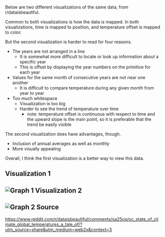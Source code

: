 Below are two different visualizations of the same data, from r/dataisbeautiful.

Common to both visualizations is how the data is mapped.
In both visualizations, time is mapped to position, and temperature offset is mapped to color.

But the second visualization is harder to read for four reasons.
- The years are not arranged in a line
  - It is somewhat more difficult to locate or look up information about a specific year
  - This is offset by displaying the year numbers on the primitive for each year
- Values for the same month of consecutive years are not near one another
  - It is difficult to compare temperature during any given month from year to year
- Too much whitespace
  - Visualization is too big
  - Harder to see the trend of temperature over time
    - note: temperature offset is continuous with respect to time and the upward slope is the main point, so it is preferable that the trend be easily visible

The second visualization does have advantages, though.
- Inclusion of annual averages as well as monthly
- More visually appealing

Overall, I think the first visualization is a better way to view this data.

Visualization 1
---
![Graph 1](https://preview.redd.it/lg9urbe4n8d81.png?width=2598&format=png&auto=webp&s=8580c4685feb1ecf5e75c25e632751196a50cb34)
Visualization 2
---
![Graph 2](https://preview.redd.it/y6xhgde4n8d81.png?width=2598&format=png&auto=webp&s=91411e7babcf28dfe4c6c4e8bddfbd812a9c6fce)
Source
---
https://www.reddit.com/r/dataisbeautiful/comments/sa25cp/oc_state_of_climate_global_temperatures_a_tale_of/?utm_source=share&utm_medium=web2x&context=3
